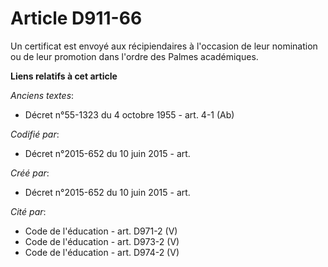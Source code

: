 # Article D911-66

Un certificat est envoyé aux récipiendaires à l'occasion de leur nomination ou de leur promotion dans l'ordre des Palmes
académiques.

**Liens relatifs à cet article**

_Anciens textes_:

  - Décret n°55-1323 du 4 octobre 1955 - art. 4-1 (Ab)

_Codifié par_:

  - Décret n°2015-652 du 10 juin 2015 - art.

_Créé par_:

  - Décret n°2015-652 du 10 juin 2015 - art.

_Cité par_:

  - Code de l'éducation - art. D971-2 (V)
  - Code de l'éducation - art. D973-2 (V)
  - Code de l'éducation - art. D974-2 (V)
